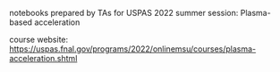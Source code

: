 notebooks prepared by TAs for USPAS 2022 summer session: Plasma-based acceleration 

course website: https://uspas.fnal.gov/programs/2022/onlinemsu/courses/plasma-acceleration.shtml


